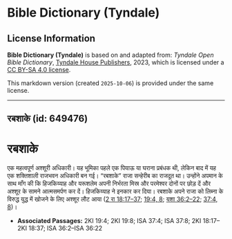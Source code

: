 # Bible Dictionary (Tyndale)

## License Information

**Bible Dictionary (Tyndale)** is based on and adapted from: _Tyndale Open Bible Dictionary_, [Tyndale House Publishers](https://tyndaleopenresources.com/), 2023, which is licensed under a [CC BY-SA 4.0 license](https://creativecommons.org/licenses/by-sa/4.0/legalcode.en).

This markdown version (created `2025-10-06`) is provided under the same license.



--------------------------------

## रबशाके (id: 649476)

रबशाके
======

एक महत्वपूर्ण अश्शूरी अधिकारी। यह भूमिका पहले एक पियाऊ या घराना प्रबंधक थी, लेकिन बाद में यह एक शक्तिशाली राजभवन अधिकारी बन गई। “रबशाके” राजा सन्हेरीब का राजदूत था। उन्होंने अपमान के साथ माँग की कि हिजकिय्याह और यरूशलेम अपनी निर्भरता मिस्र और परमेश्वर दोनों पर छोड़ दें और अश्शूर के सामने आत्मसमर्पण कर दें। हिजकिय्याह ने इनकार कर दिया। रबशाके अपने राजा को लिब्ना के विरुद्ध युद्ध में खोजने के लिए अश्शूर लौट आया ([2 रा 18:17–37](https://ref.ly/2Kgs18:17-2Kgs18:37); [19:4, 8](https://ref.ly/2Kgs19:4,2Kgs19:8); [यशा 36:2–22](https://ref.ly/Isa36:2-Isa36:22); [37:4, 8](https://ref.ly/Isa37:4,Isa37:8))।

* **Associated Passages:** 2KI 19:4; 2KI 19:8; ISA 37:4; ISA 37:8; 2KI 18:17–2KI 18:37; ISA 36:2–ISA 36:22

